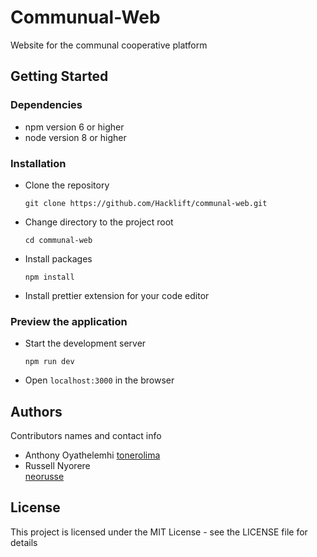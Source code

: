 # Communual-Web

Website for the communal cooperative platform

## Getting Started

### Dependencies

- npm version 6 or higher
- node version 8 or higher

### Installation

- Clone the repository

  ```
  git clone https://github.com/Hacklift/communal-web.git
  ```

- Change directory to the project root

  ```
  cd communal-web
  ```

- Install packages

  ```
  npm install
  ```

- Install prettier extension for your code editor

### Preview the application

- Start the development server

  ```
  npm run dev
  ```

- Open `localhost:3000` in the browser

## Authors

Contributors names and contact info

- Anthony Oyathelemhi
  [tonerolima](https://github.com/tonerolima)
- Russell Nyorere  
  [neorusse](https://github.com/neorusse)

## License

This project is licensed under the MIT License - see the LICENSE file for details
